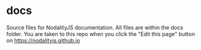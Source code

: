 # docs
Source files for NodalityJS documentation. All files are within the docs folder. You are taken to this repo when you click the "Edit this page" button on https://nodalityjs.github.io
